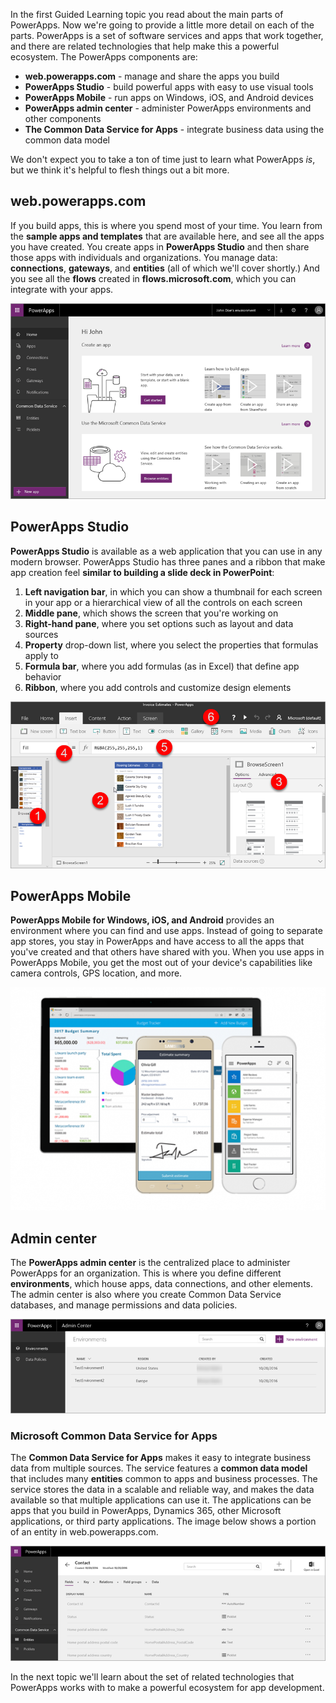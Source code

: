 In the first Guided Learning topic you read about the main parts of PowerApps. Now we're going to provide a little more detail on each of the parts. PowerApps is a set of software services and apps that work together, and there are related technologies that help make this a powerful ecosystem. The PowerApps components are:

* **web.powerapps.com** - manage and share the apps you build
* **PowerApps Studio** - build powerful apps with easy to use visual tools
* **PowerApps Mobile** - run apps on Windows, iOS, and Android devices
* **PowerApps admin center** - administer PowerApps environments and other components
* **The Common Data Service for Apps** - integrate business data using the common data model

We don't expect you to take a ton of time just to learn what PowerApps *is*, but we think it's helpful to flesh things out a bit more.

## web.powerapps.com
If you build apps, this is where you spend most of your time. You learn from the **sample apps and templates** that are available here, and see all the apps you have created. You create apps in **PowerApps Studio** and then share those apps with individuals and organizations. You manage data: **connections**, **gateways**, and **entities** (all of which we'll cover shortly.) And you see all the **flows** created in **flows.microsoft.com**, which you can integrate with your apps.

![The web.powerapps.com site](./media/learning-powerapps-parts/powerapps-web-site.png)

## PowerApps Studio
**PowerApps Studio** is available as a web application that you can use in any modern browser. PowerApps Studio has three panes and a ribbon that make app creation feel **similar to building a slide deck in PowerPoint**:

1. **Left navigation bar**, in which you can show a thumbnail for each screen in your app or a hierarchical view of all the controls on each screen
2. **Middle pane**, which shows the screen that you're working on
3. **Right-hand pane**, where you set options such as layout and data sources
4. **Property** drop-down list, where you select the properties that formulas apply to
5. **Formula bar**, where you add formulas (as in Excel) that define app behavior
6. **Ribbon**, where you add controls and customize design elements

![PowerApps Studio](./media/learning-powerapps-parts/powerapps-studio.png)

## PowerApps Mobile
**PowerApps Mobile for Windows, iOS, and Android** provides an environment where you can find and use apps. Instead of going to separate app stores, you stay in PowerApps and have access to all the apps that you've created and that others have shared with you. When you use apps in PowerApps Mobile, you get the most out of your device's capabilities like camera controls, GPS location, and more.

![PowerApps Mobile](./media/learning-powerapps-parts/powerapps-mobile.png)

## Admin center
The **PowerApps admin center** is the centralized place to administer PowerApps for an organization. This is where you define different **environments**, which house apps, data connections, and other elements. The admin center is also where you create Common Data Service databases, and manage permissions and data policies.

![PowerApps admin center](./media/learning-powerapps-parts/powerapps-admin-center.png)

### Microsoft Common Data Service for Apps
The **Common Data Service for Apps** makes it easy to integrate business data from multiple sources. The service features a **common data model** that includes many **entities** common to apps and business processes. The service stores the data in a scalable and reliable way, and makes the data available so that multiple applications can use it. The applications can be apps that you build in PowerApps, Dynamics 365, other Microsoft applications, or third party applications. The image below shows a portion of an entity in web.powerapps.com.

![PowerApps contact entity](./media/learning-powerapps-parts/powerapps-contact.png)

In the next topic we'll learn about the set of related technologies that PowerApps works with to make a powerful ecosystem for app development.

